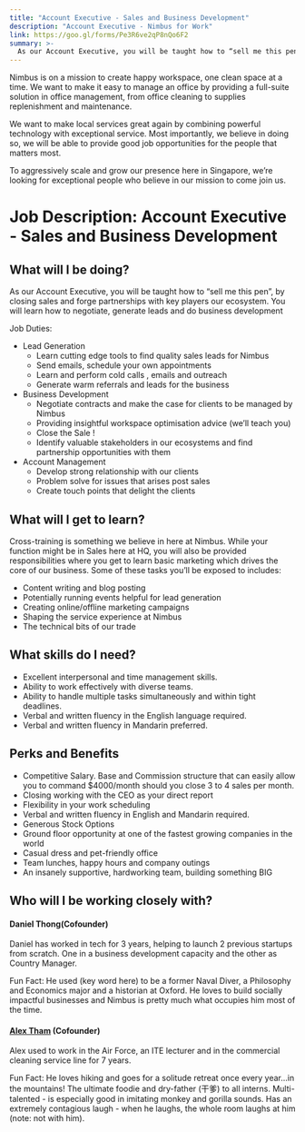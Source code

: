 ```yaml
---
title: "Account Executive - Sales and Business Development"
description: "Account Executive - Nimbus for Work"
link: https://goo.gl/forms/Pe3R6ve2qP8nQo6F2
summary: >-
  As our Account Executive, you will be taught how to “sell me this pen”, by closing sales and forge partnerships with key players our ecosystem. You will learn how to negotiate, generate leads and do business development
---
```


Nimbus is on a mission to create happy workspace, one clean space at a time. We want to make it easy to manage an office by providing a full-suite solution in office management, from office cleaning to supplies replenishment and maintenance. 

We want to make local services great again by combining powerful technology with exceptional service. Most importantly, we believe in doing so, we will be able to provide good job opportunities for the people that matters most. 

To aggressively scale and grow our presence here in Singapore, we’re looking for exceptional people who believe in our mission to come join us.

# Job Description: Account Executive - Sales and Business Development

## What will I be doing?

As our Account Executive, you will be taught how to “sell me this pen”, by closing sales and forge partnerships with key players our ecosystem. You will learn how to negotiate, generate leads and do business development

Job Duties:

- Lead Generation
  - Learn cutting edge tools to find quality sales leads for Nimbus
  - Send emails, schedule your own appointments
  - Learn and perform cold calls , emails and outreach
  - Generate warm referrals and leads for the business 
- Business Development
  - Negotiate contracts and make the case for clients to be managed by Nimbus 
  - Providing insightful workspace optimisation advice  (we’ll teach you)
  - Close the Sale !
  - Identify valuable stakeholders in our ecosystems and find partnership opportunities with them
- Account Management 
  - Develop strong relationship with our clients 
  - Problem solve for issues that arises post sales 
  - Create touch points that delight the clients 

## What will I get to learn?

Cross-training is something we believe in here at Nimbus. While your function might be in Sales here at HQ, you will also be provided responsibilities where you get to learn basic marketing which drives the core of our business. Some of these tasks you’ll be exposed to includes:

- Content writing and blog posting 
- Potentially running events helpful for lead generation
- Creating online/offline marketing campaigns 
- Shaping the service experience at Nimbus 
- The technical bits of our trade 

## What skills do I need? 

- Excellent interpersonal and time management skills.
- Ability to work effectively with diverse teams.
- Ability to handle multiple tasks simultaneously and within tight deadlines.
- Verbal and written fluency in the English language required.
- Verbal and written fluency in Mandarin preferred.

## Perks and Benefits

- Competitive Salary. Base and Commission structure that can easily allow you to command $4000/month should you close 3 to 4 sales per month.
- Closing working with the CEO as your direct report 
- Flexibility in your work scheduling
- Verbal and written fluency in English and Mandarin required.
- Generous Stock Options
- Ground floor opportunity at one of the fastest growing companies in the world
- Casual dress and pet-friendly office
- Team lunches, happy hours and company outings
- An insanely supportive, hardworking team, building something BIG

## Who will I be working closely with?

#### Daniel Thong(Cofounder)

Daniel has worked in tech for 3 years, helping to launch 2 previous startups from scratch. One in a business development capacity and the other as Country Manager.

Fun Fact: He used (key word here) to be a former Naval Diver, a Philosophy and Economics major and a historian at Oxford. He loves to build socially impactful businesses and Nimbus is pretty much what occupies him most of the time.

#### [Alex Tham](https://www.linkedin.com/in/alex-tham-mun-wai-98100626) (Cofounder)

Alex used to work in the Air Force, an ITE lecturer and in the commercial cleaning service line for 7 years. 

Fun Fact: He loves hiking and goes for a solitude retreat once every year...in the mountains! The ultimate foodie and dry-father (干爹) to all interns. Multi-talented - is especially good in imitating monkey and gorilla sounds. Has an extremely contagious laugh - when he laughs, the whole room laughs at him (note: not with him).
